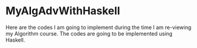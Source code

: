 # MyAlgAdvWithHaskell
Here are the codes I am going to implement during the time I am re-viewing my Algorithm course. The codes are going to be implemented using Haskell.
